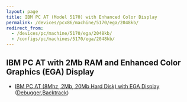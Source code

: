 ```yaml
---
layout: page
title: IBM PC AT (Model 5170) with Enhanced Color Display
permalink: /devices/pcx86/machine/5170/ega/2048kb/
redirect_from:
  - /devices/pc/machine/5170/ega/2048kb/
  - /configs/pc/machines/5170/ega/2048kb/
---
```


IBM PC AT with 2Mb RAM and Enhanced Color Graphics (EGA) Display
---

* [IBM PC AT (8Mhz, 2Mb, 20Mb Hard Disk) with EGA Display](/devices/pcx86/machine/5170/ega/2048kb/rev3/) ([Debugger](/devices/pcx86/machine/5170/ega/2048kb/rev3/debugger/),[Backtrack](/devices/pcx86/machine/5170/ega/2048kb/rev3/debugger/backtrack/))
